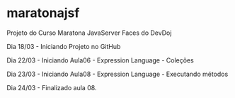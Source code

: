 # maratonajsf
Projeto do Curso Maratona JavaServer Faces do DevDoj

Dia 18/03 - Iniciando Projeto no GitHub

Dia 22/03 - Iniciando Aula06 - Expression Language - Coleções

Dia 23/03 - Iniciando Aula08 - Expression Language - Executando métodos

Dia 24/03 - Finalizado aula 08.